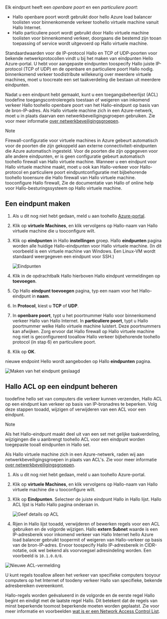
Elk eindpunt heeft een *openbare poort* en een *particuliere poort*:

* Hallo openbare poort wordt gebruikt door hello Azure load balancer toolisten voor binnenkomende verkeer toohello virtuele machine vanuit Hallo Internet.
* Hallo particuliere poort wordt gebruikt door Hallo virtuele machine toolisten voor binnenkomend verkeer, doorgaans die bestemd zijn tooan toepassing of service wordt uitgevoerd op Hallo virtuele machine.

Standaardwaarden voor de IP-protocol Hallo en TCP of UDP-poorten voor bekende netwerkprotocollen vindt u bij het maken van eindpunten Hello Azure-portal. U hebt voor aangepaste eindpunten toospecify Hallo juiste IP-protocol (TCP of UDP) en de openbare en particuliere poort Hallo nodig. binnenkomend verkeer toodistribute willekeurig over meerdere virtuele machines, moet u toocreate een set taakverdeling die bestaan uit meerdere eindpunten.

Nadat u een eindpunt hebt gemaakt, kunt u een toegangsbeheerlijst (ACL) toodefine toegangscontroleregels toestaan of weigeren van inkomend verkeer Hallo toohello openbare poort van het Hallo-eindpunt op basis van de bron-IP-adres. Als Hallo virtuele machine zich in een Azure-netwerk, moet u in plaats daarvan een netwerkbeveiligingsgroepen gebruiken. Zie voor meer informatie [over netwerkbeveiligingsgroepen](../articles/virtual-network/virtual-networks-nsg.md).

> [!NOTE]
> Firewall-configuratie voor virtuele machines in Azure gebeurt automatisch voor de poorten die zijn gekoppeld aan externe connectiviteit-eindpunten die Azure automatisch ingesteld. Voor de poorten die zijn opgegeven voor alle andere eindpunten, er is geen configuratie gebeurt automatisch toohello firewall van Hallo virtuele machine. Wanneer u een eindpunt voor Hallo virtuele machine maakt, moet u ook kan Hallo-verkeer voor Hallo-protocol en particuliere poort eindpuntconfiguratie met bijbehorende toohello tooensure die Hallo firewall van Hallo virtuele machine. tooconfigure Hallo firewall, Zie de documentatie van Hallo of online help voor Hallo-besturingssysteem op Hallo virtuele machine.
>
>

## <a name="create-an-endpoint"></a>Een eindpunt maken
1. Als u dit nog niet hebt gedaan, meld u aan toohello [Azure-portal](https://portal.azure.com).
2. Klik op **virtuele Machines**, en klik vervolgens op Hallo-naam van Hallo virtuele machine die u tooconfigure wilt.
3. Klik op **eindpunten** in Hallo **instellingen** groep. Hallo **eindpunten** pagina worden alle huidige Hallo-eindpunten voor Hallo virtuele machine. (In dit voorbeeld is een virtuele machine van Windows. Een Linux-VM wordt standaard weergegeven een eindpunt voor SSH.)

   <!-- ![Endpoints](./media/virtual-machines-common-classic-setup-endpoints/endpointswindows.png) -->
   ![Eindpunten](./media/virtual-machines-common-classic-setup-endpoints/endpointsblade.png)

4. Klik in de opdrachtbalk Hallo hierboven Hallo eindpunt vermeldingen op **toevoegen**.
5. Op Hallo **eindpunt toevoegen** pagina, typ een naam voor het Hallo-eindpunt in **naam**.
6. In **Protocol**, kiest u **TCP** of **UDP**.
7. In **openbare poort**, typt u het poortnummer Hallo voor binnenkomend verkeer Hallo van Hallo Internet. In **particuliere poort**, typt u Hallo poortnummer welke Hallo virtuele machine luistert. Deze poortnummers kan afwijken. Zorg ervoor dat Hallo firewall op Hallo virtuele machine nog niet is geconfigureerd tooallow Hallo verkeer bijbehorende toohello protocol (in stap 6) en particuliere poort.
10. Klik op **OK**.

nieuwe endpoint Hello wordt aangeboden op Hallo **eindpunten** pagina.

![Maken van het eindpunt geslaagd](./media/virtual-machines-common-classic-setup-endpoints/endpointcreated.png)

## <a name="manage-hello-acl-on-an-endpoint"></a>Hallo ACL op een eindpunt beheren
toodefine hello set van computers die verkeer kunnen verzenden, Hallo ACL op een eindpunt kan verkeer op basis van IP-bronadres te beperken. Volg deze stappen tooadd, wijzigen of verwijderen van een ACL voor een eindpunt.

> [!NOTE]
> Als het Hallo-eindpunt maakt deel uit van een set met gelijke taakverdeling, wijzigingen die u aanbrengt toohello ACL voor een eindpunt worden toegepaste tooall eindpunten in Hallo set.
>
>

Als Hallo virtuele machine zich in een Azure-netwerk, raden wij aan netwerkbeveiligingsgroepen in plaats van ACL's. Zie voor meer informatie [over netwerkbeveiligingsgroepen](../articles/virtual-network/virtual-networks-nsg.md).

1. Als u dit nog niet hebt gedaan, meld u aan toohello Azure-portal.
2. Klik op **virtuele Machines**, en klik vervolgens op Hallo-naam van Hallo virtuele machine die u tooconfigure wilt.
3. Klik op **Eindpunten**. Selecteer de juiste eindpunt Hallo in Hallo lijst. Hallo ACL lijst is Hallo Hallo pagina onderaan in.

   ![Geef details op ACL](./media/virtual-machines-common-classic-setup-endpoints/aclpreentry.png)

4. Rijen in Hallo lijst tooadd, verwijderen of bewerken regels voor een ACL gebruiken en de volgorde wijzigen. Hallo **extern Subnet** waarde is een IP-adresbereik voor inkomend verkeer van Hallo Internet hello Azure load balancer gebruikt toopermit of weigeren van Hallo-verkeer op basis van de bron-IP-adres. Ervoor toospecify Hallo IP-adresbereik in CIDR-notatie, ook wel bekend als voorvoegsel adresindeling worden. Een voorbeeld is `10.1.0.0/8`.

 ![Nieuwe ACL-vermelding](./media/virtual-machines-common-classic-setup-endpoints/newaclentry.png)


U kunt regels tooallow alleen het verkeer van specifieke computers tooyour computers op het Internet of toodeny verkeer Hallo van specifieke, bekende adresbereiken overeenkomt.

Hallo-regels worden geëvalueerd in de volgorde en de eerste regel Hallo begint en eindigt met de laatste regel Hallo. Dit betekent dat de regels van minst beperkende toomost beperkende moeten worden geplaatst. Zie voor meer informatie en voorbeelden [wat is er een Network Access Control List](../articles/virtual-network/virtual-networks-acl.md).
